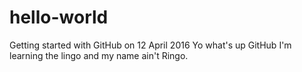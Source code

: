 # hello-world
Getting started with GitHub on 12 April 2016
Yo what's up GitHub I'm learning the lingo and my name ain't Ringo.
